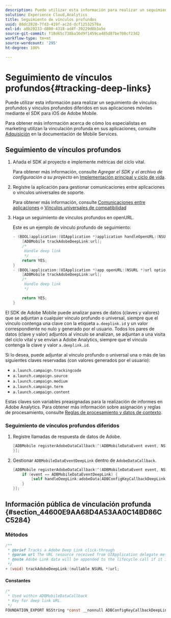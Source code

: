 ```yaml
---
description: Puede utilizar esta información para realizar un seguimiento de vínculos profundos y vínculos profundos diferidos en sus aplicaciones móviles mediante el SDK para iOS de Adobe Mobile.
solution: Experience Cloud,Analytics
title: Seguimiento de vínculos profundos
uuid: 08dc2820-7fd3-419f-ac2d-dcf12532578a
exl-id: a8b20233-d800-4318-ad4f-39229d8b3a5e
source-git-commit: f18d65c738ba16d9f1459ca485d87be708cf23d2
workflow-type: tm+mt
source-wordcount: '295'
ht-degree: 100%

---
```


# Seguimiento de vínculos profundos{#tracking-deep-links}

Puede utilizar esta información para realizar un seguimiento de vínculos profundos y vínculos profundos diferidos en sus aplicaciones móviles mediante el SDK para iOS de Adobe Mobile.

Para obtener más información acerca de cómo los especialistas en marketing utilizan la vinculación profunda en sus aplicaciones, consulte [Adquisición](/help/ios/acquisition-main/acquisition.md) en la documentación de Mobile Services.

## Seguimiento de vínculos profundos

1. Añada el SDK al proyecto e implemente métricas del ciclo vital.

   Para obtener más información, consulte *Agregar el SDK y el archivo de configuración a su proyecto* en [Implementación principal y ciclo de vida](/help/ios/getting-started/dev-qs.md).
1. Registre la aplicación para gestionar comunicaciones entre aplicaciones o vínculos universales de soporte.

   Para obtener más información, consulte [Comunicaciones entre aplicaciones](https://developer.apple.com/library/ios/documentation/iPhone/Conceptual/iPhoneOSProgrammingGuide/Inter-AppCommunication/Inter-AppCommunication.html#//apple_ref/doc/uid/TP40007072-CH6-SW10) o [Vínculos universales de compatibilidad](https://developer.apple.com/library/ios/documentation/General/Conceptual/AppSearch/UniversalLinks.html)

1. Haga un seguimiento de vínculos profundos en openURL.

   Este es un ejemplo de vínculo profundo de seguimiento:

   ```objective-c
   - (BOOL)application:(UIApplication *)application handleOpenURL:(NSURL *)url { 
       [ADBMobile trackAdobeDeepLink:url]; 
       /* 
        Handle deep link 
        */ 
       return YES; 
   } 
   - (BOOL)application:(UIApplication *)app openURL:(NSURL *)url options:(NSDictionary<NSString *, id> *)options { 
       [ADBMobile trackAdobeDeepLink:url]; 
       /* 
        Handle deep link 
        */ 
   
       return YES; 
   }
   ```

El SDK de Adobe Mobile puede analizar pares de datos (claves y valores) que se adjuntan a cualquier vínculo profundo o universal, siempre que el vínculo contenga una clave con la etiqueta `a.deeplink.id` y un valor correspondiente no nulo y generado por el usuario. Todos los pares de datos (clave y valor) adjuntos al vínculo se analizan, se adjuntan a una visita del ciclo vital y se envían a Adobe Analytics, siempre que el vínculo contenga la clave y valor `a.deeplink.id`.

Si lo desea, puede adjuntar al vínculo profundo o universal una o más de las siguientes claves reservadas (con valores generados por el usuario):

* `a.launch.campaign.trackingcode`
* `a.launch.campaign.source`
* `a.launch.campaign.medium`
* `a.launch.campaign.term`
* `a.launch.campaign.content`

Estas claves son variables preasignadas para la realización de informes en Adobe Analytics. Para obtener más información sobre asignación y reglas de procesamiento, consulte [Reglas de procesamiento y datos de contexto](/help/ios/getting-started/proc-rules.md).

### Seguimiento de vínculos profundos diferidos

1. Registre llamadas de respuesta de datos de Adobe.

   ```objective-c
   [ADBMobile registerAdobeDataCallback:^(ADBMobileDataEvent event, NSDictionary * _Nullable adobeData) { 
   }];
   ```

1. Gestionar `ADBMobileDataEventDeepLink` dentro de `AdobeDataCallback`.

   ```objective-c
   [ADBMobile registerAdobeDataCallback:^(ADBMobileDataEvent event, NSDictionary * _Nullable adobeData) { 
       if (event == ADBMobileDataEventDeepLink) { 
           [self handleDeepLink:adobeData[ADBConfigKeyCallbackDeepLink]]; 
       } 
   }];
   ```

## Información pública de vinculación profunda {#section_44600E9AA68D4A53AA0C14BD86CC5284}

### Métodos

```objective-c
/** 
 * @brief Tracks a Adobe Deep Link click-through 
 * @param url The URL resource received from UIApplication delegate method. 
 * @note Adobe Link data will be appended to the lifecycle call if it is a launch event, otherwise an extra call will be sent. 
 */ 
+ (void) trackAdobeDeepLink:(nullable NSURL *)url;
```

#### Constantes

```objective-c
/* 
 * Used within ADBMobileDataCallback 
 * Key for deep link URL. 
 */ 
FOUNDATION_EXPORT NSString *const __nonnull ADBConfigKeyCallbackDeepLink;
```
